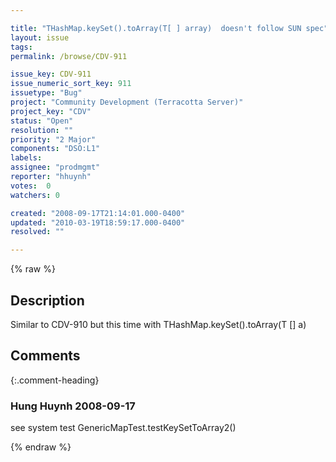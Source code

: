 ```yaml
---

title: "THashMap.keySet().toArray(T[ ] array)  doesn't follow SUN spec"
layout: issue
tags: 
permalink: /browse/CDV-911

issue_key: CDV-911
issue_numeric_sort_key: 911
issuetype: "Bug"
project: "Community Development (Terracotta Server)"
project_key: "CDV"
status: "Open"
resolution: ""
priority: "2 Major"
components: "DSO:L1"
labels: 
assignee: "prodmgmt"
reporter: "hhuynh"
votes:  0
watchers: 0

created: "2008-09-17T21:14:01.000-0400"
updated: "2010-03-19T18:59:17.000-0400"
resolved: ""

---
```




{% raw %}



## Description

<div markdown="1" class="description">

Similar to CDV-910 but this time with THashMap.keySet().toArray(T [] a)


</div>

## Comments


{:.comment-heading}
### **Hung Huynh** <span class="date">2008-09-17</span>

<div markdown="1" class="comment">

see system test GenericMapTest.testKeySetToArray2()

</div>



{% endraw %}
